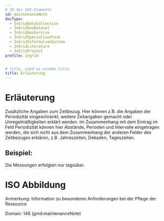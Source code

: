 ```yaml
---
# ID des GUI Elements
id: maintenanceNote
docType:
  - InGridDataCollection
  - InGridGeoDataset
  - InGridGeoService
  - InGridSpecialisedTask
  - InGridInformationSystem
  - InGridLiterature
  - InGridProject
profile: ingrid


# title, used as window title
title: Erläuterung
---
```


# Erläuterung

Zusätzliche Angaben zum Zeitbezug. Hier können z.B. die Angaben der Periodizität eingeschränkt, weitere Zeitangaben gemacht oder Unregelmäßigkeiten erklärt werden. Im Zusammenhang mit dem Eintrag im Feld Periodizität können hier Abstände, Perioden und Intervalle eingetragen werden, die sich nicht aus dem Zusammenhang der anderen Felder des Zeitbezuges erklären, z.B. Jahreszeiten, Dekaden, Tageszeiten.

## Beispiel:

Die Messungen erfolgten nur tagsüber.


# ISO Abbildung

Anmerkung: Information zu besonderen Anforderungen bei der Pflege der Ressource

Domain: 148 (gmd:maintenanceNote)
